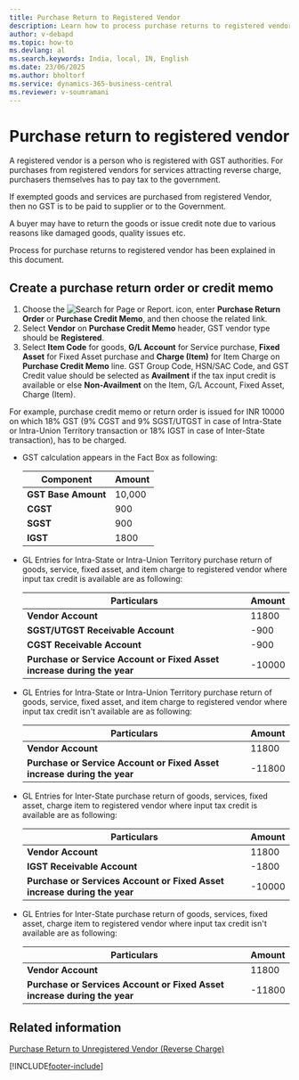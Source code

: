 ```yaml
---
title: Purchase Return to Registered Vendor
description: Learn how to process purchase returns to registered vendors in India, including GST implications and accounting entries in Business Central.
author: v-debapd
ms.topic: how-to
ms.devlang: al
ms.search.keywords: India, local, IN, English
ms.date: 23/06/2025
ms.author: bholtorf
ms.service: dynamics-365-business-central
ms.reviewer: v-soumramani
---
```


# Purchase return to registered vendor

A registered vendor is a person who is registered with GST authorities. 
For purchases from registered vendors for services attracting reverse charge, purchasers themselves has to pay tax to the government.

If exempted goods and services are purchased from registered Vendor, then no GST is to be paid to supplier or to the Government.

A buyer may have to return the goods or issue credit note due to various reasons like damaged goods, quality issues etc.

Process for purchase returns to registered vendor has been explained in this document.

## Create a purchase return order or credit memo

1. Choose the ![Search for Page or Report.](image/search_small.png "Search for Page or Report icon") icon, enter **Purchase Return Order** or **Purchase Credit Memo**, and then choose the related link.
1. Select **Vendor** on **Purchase Credit Memo** header, GST vendor type should be **Registered**.
1. Select **Item Code** for goods, **G/L Account** for Service purchase, **Fixed Asset** for Fixed Asset purchase and **Charge (Item)** for Item Charge on **Purchase Credit Memo** line. GST Group Code, HSN/SAC Code, and GST Credit value should be selected as **Availment** if the tax input credit is available or else **Non-Availment** on the Item, G/L Account, Fixed Asset, Charge (Item).

For example, purchase credit memo or return order is issued for INR 10000 on which 18% GST (9% CGST and 9% SGST/UTGST in case of Intra-State or Intra-Union Territory transaction or 18% IGST in case of Inter-State transaction), has to be charged.

- GST calculation appears in the Fact Box as following:

    |Component|Amount|
    |----------------------------------|---------------------------------------|  
    |**GST Base Amount**|10,000|  
    |**CGST**|900|  
    |**SGST**|900|
    |**IGST**|1800|

- GL Entries for Intra-State or Intra-Union Territory purchase return of goods, service, fixed asset, and item charge to registered vendor where input tax credit is available are as following:

    |Particulars|Amount|
    |----------------------------------|---------------------------------------|
    |**Vendor Account**|11800|
    |**SGST/UTGST Receivable Account**|-900|
    |**CGST Receivable Account**|-900|
    |**Purchase or Service Account or Fixed Asset increase during the year**|-10000|

- GL Entries for Intra-State or Intra-Union Territory purchase return of goods, service, fixed asset, and item charge to registered vendor where input tax credit isn't available are as following:

    |Particulars|Amount|
    |----------------------------------|---------------------------------------|
    |**Vendor Account**|11800|
    |**Purchase or Service Account or Fixed Asset increase during the year**|-11800|

- GL Entries for Inter-State purchase return of goods, services, fixed asset, charge item to registered vendor where input tax credit is available are as following:

    |Particulars|Amount|
    |----------------------------------|---------------------------------------|
    |**Vendor Account**|11800|
    |**IGST Receivable Account**|-1800|
    |**Purchase or Services Account or Fixed Asset increase during the year**|-10000|

- GL Entries for Inter-State purchase return of goods, services, fixed asset, charge item to registered vendor where input tax credit isn't available are as following:

    |Particulars|Amount|
    |----------------------------------|---------------------------------------|
    |**Vendor Account**|11800|
    |**Purchase or Services Account or Fixed Asset increase during the year**|-11800|

## Related information

[Purchase Return to Unregistered Vendor (Reverse Charge)](GST-Purchase-Return-to-Unregistered-Vendor-RCM.md)

[!INCLUDE[footer-include](../../includes/footer-banner.md)]
